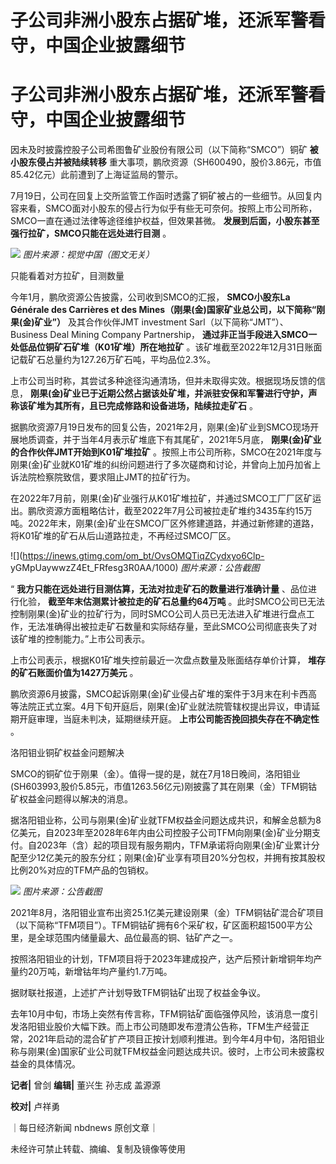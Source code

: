 # 子公司非洲小股东占据矿堆，还派军警看守，中国企业披露细节

# 子公司非洲小股东占据矿堆，还派军警看守，中国企业披露细节

因未及时披露控股子公司希图鲁矿业股份有限公司（以下简称“SMCO”）铜矿 **被小股东侵占并被陆续转移**
重大事项，鹏欣资源（SH600490，股价3.86元，市值85.42亿元）此前遭到了上海证监局的警示。

7月19日，公司在回复上交所监管工作函时透露了铜矿被占的一些细节。从回复内容来看，SMCO面对小股东的侵占行为似乎有些无可奈何。按照上市公司所称，SMCO一直在通过法律等途径维护权益，但效果甚微。
**发展到后面，小股东甚至强行拉矿，SMCO只能在远处进行目测** 。

![](https://inews.gtimg.com/om_bt/OUIWwnyZzjjVF6yKVYGhLi1NCRL3QBXyw3RFfLyjYqRzcAA/1000)
_图片来源：视觉中国（图文无关）_

只能看着对方拉矿，目测数量

今年1月，鹏欣资源公告披露，公司收到SMCO的汇报， **SMCO小股东La Générale des Carrières et des
Mines（刚果(金)国家矿业总公司，以下简称“刚果(金)矿业”）** 及其合作伙伴JMT investment
Sarl（以下简称“JMT”）、Business Deal Mining Company Partnership，
**通过非正当手段进入SMCO一处低品位铜矿石矿堆（K01矿堆）所在地拉矿**
。该矿堆截至2022年12月31日账面记载矿石总量约为127.26万矿石吨，平均品位2.3%。

上市公司当时称，其尝试多种途径沟通清场，但并未取得实效。根据现场反馈的信息，
**刚果(金)矿业已于近期公然占据该处矿堆，并派驻安保和军警进行守护，声称该矿堆为其所有，且已完成修路和设备进场，陆续拉走矿石** 。

据鹏欣资源7月19日发布的回复公告，2021年2月，刚果(金)矿业到SMCO现场开展地质调查，并于当年4月表示矿堆底下有其尾矿，2021年5月底，
**刚果(金)矿业的合作伙伴JMT开始到K01矿堆拉矿**
。按照上市公司所称，SMCO在2021年度与刚果(金)矿业就K01矿堆的纠纷问题进行了多次磋商和讨论，并曾向上加丹加省上诉法院检察院致信，要求阻止JMT的拉矿行为。

在2022年7月前，刚果(金)矿业强行从K01矿堆拉矿，并通过SMCO工厂厂区矿运出。鹏欣资源方面粗略估计，截至2022年7月公司被拉走矿堆约3435车约15万吨。2022年末，刚果(金)矿业在SMCO厂区外修建道路，并通过新修建的道路，将K01矿堆的矿石从后山道路拉走，不再经过SMCO厂区。

![](https://inews.gtimg.com/om_bt/OvsOMQTiqZCydxyo6Clp-
yGMpUaywwzZ4Et_FRfesg3R0AA/1000) _图片来源：公告截图_

“ **我方只能在远处进行目测估算，无法对拉走矿石的数量进行准确计量** 、品位进行化验， **截至年末估测累计被拉走的矿石总量约64万吨**
。此时SMCO公司已无法控制刚果(金)矿业的拉矿行为，同时SMCO公司人员已无法进入矿堆进行盘点工作，无法准确得出被拉走矿石数量和实际结存量，至此SMCO公司彻底丧失了对该矿堆的控制能力。”上市公司表示。

上市公司表示，根据K01矿堆失控前最近一次盘点数量及账面结存单价计算， **堆存的矿石账面价值为1427万美元** 。

鹏欣资源6月披露，SMCO起诉刚果(金)矿业侵占矿堆的案件于3月末在利卡西高等法院正式立案。4月下旬开庭后，刚果(金)矿业就法院管辖权提出异议，申请延期开庭审理，当庭未判决，延期继续开庭。
**上市公司能否挽回损失存在不确定性** 。

洛阳钼业铜矿权益金问题解决

SMCO的铜矿位于刚果（金）。值得一提的是，就在7月18日晚间，洛阳钼业(SH603993,股价5.85元，市值1263.56亿元)刚披露了其在刚果（金）TFM铜钴矿权益金问题得以解决的消息。

据洛阳钼业称，公司与刚果(金)矿业就TFM权益金问题达成共识，和解金总额为8亿美元，自2023年至2028年6年内由公司控股子公司TFM向刚果(金)矿业分期支付。自2023年（含）起的项目现有服务期内，TFM承诺将向刚果(金)矿业累计分配至少12亿美元的股东分红；刚果(金)矿业享有项目20%分包权，并拥有按其股权比例20%对应的TFM产品的包销权。

![](https://inews.gtimg.com/om_bt/OC3DlojMCma8xAWMrVW6IctzVDFN75vE8yZ-1BtLSdeV8AA/1000)
_图片来源：公告截图_

2021年8月，洛阳钼业宣布出资25.1亿美元建设刚果（金）TFM铜钴矿混合矿项目（以下简称“TFM项目”）。TFM铜钴矿拥有6个采矿权，矿区面积超1500平方公里，是全球范围内储量最大、品位最高的铜、钴矿产之一。

按照洛阳钼业的计划，TFM项目将于2023年建成投产，达产后预计新增铜年均产量约20万吨，新增钴年均产量约1.7万吨。

据财联社报道，上述扩产计划导致TFM铜钴矿出现了权益金争议。

去年10月中旬，市场上突然有传言称，TFM铜钴矿面临强停风险，该消息一度引发洛阳钼业股价大幅下跌。而上市公司随即发布澄清公告称，TFM生产经营正常，2021年启动的混合矿扩产项目正按计划顺利推进。到今年4月中旬，洛阳钼业称与刚果(金)国家矿业公司就TFM权益金问题达成共识。彼时，上市公司未披露权益金的具体情况。

**记者|** 曾剑 **编辑|** 董兴生 孙志成 盖源源

**校对|** 卢祥勇

｜每日经济新闻 nbdnews 原创文章｜

未经许可禁止转载、摘编、复制及镜像等使用

